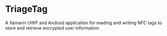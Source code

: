 # TriageTag
A Xamarin UWP and Android application for reading and writing NFC tags to store and retrieve encrypted user information.
